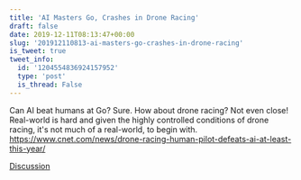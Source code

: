 ```yaml
---
title: 'AI Masters Go, Crashes in Drone Racing'
draft: false
date: 2019-12-11T08:13:47+00:00
slug: '201912110813-ai-masters-go-crashes-in-drone-racing'
is_tweet: true
tweet_info:
  id: '1204554836924157952'
  type: 'post'
  is_thread: False
---
```




Can AI beat humans at Go? Sure. How about drone racing? Not even close! Real-world is hard and given the highly controlled conditions of drone racing, it's not much of a real-world, to begin with. <https://www.cnet.com/news/drone-racing-human-pilot-defeats-ai-at-least-this-year/>

[Discussion](https://x.com/sytelus/status/1204554836924157952)
